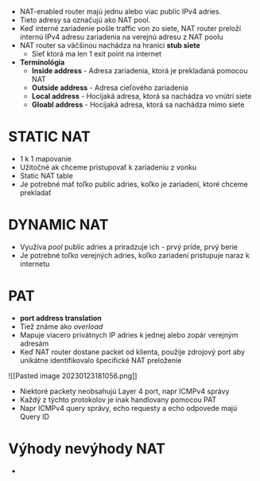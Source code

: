 - NAT-enabled router majú jednu alebo viac public IPv4 adries.
- Tieto adresy sa označujú ako NAT pool.
- Keď interné zariadenie pošle traffic von zo siete, NAT router preloží internú IPv4 adresu zariadenia na verejnú adresu z NAT poolu
- NAT router sa väčšinou nachádza na hranici **stub siete**
	- Sieť ktorá ma len 1 exit point na internet
- **Terminológia**
	- **Inside address** - Adresa zariadenia, ktorá je prekladaná pomocou NAT
	- **Outside address** - Adresa cieľového zariadenia
	- **Local address** - Hocijaká adresa, ktorá sa nachádza vo vnútri siete
	- **Gloabl address** - Hocijaká adresa, ktorá sa nachádza mimo siete

# STATIC NAT
- 1 k 1 mapovanie
- Užitočné ak chceme pristupovať k zariadeniu z vonku
- Static NAT table
- Je potrebné mať toľko public adries, koľko je zariadení, ktoré chceme prekladať

# DYNAMIC NAT
- Využíva *pool* public adries a priradzuje ich - prvý príde, prvý berie 
- Je potrebné toľko verejných adries, koľko zariadení pristupuje naraz k internetu

# PAT
- **port address translation**
- Tiež známe ako *overload*
- Mapuje viacero privátnych IP adries k jednej alebo zopár verejným adresám
- Keď NAT router dostane packet od klienta, použije zdrojový port aby unikátne identifikovalo špecifické NAT preloženie 

![[Pasted image 20230123181056.png]]


- Niektoré packety neobsahujú Layer 4 port, napr ICMPv4 správy
- Každý z týchto protokolov je inak handlovany pomocou PAT
- Napr ICMPv4 query správy, echo requesty a echo odpovede majú Query ID

# Výhody nevýhody NAT
-   
